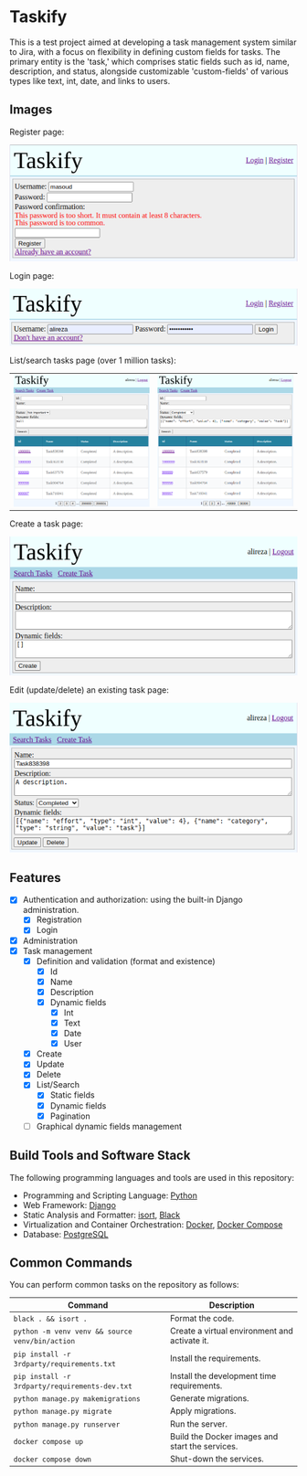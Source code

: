 # Taskify
This is a test project aimed at developing a task management system similar to Jira, with a focus on flexibility in defining custom fields for tasks. The primary entity is the 'task,' which comprises static fields such as id, name, description, and status, alongside customizable 'custom-fields' of various types like text, int, date, and links to users.

## Images
Register page:

![Register page](images/register.png)

Login page:

![Login page](images/login.png)

List/search tasks page (over 1 million tasks):

<table>
    <tr>
        <td><img src="images/list-tasks.png"></td>
        <td><img src="images/search-tasks.png"></td>
    </tr>
</table>

Create a task page:

![Create a task page](images/create-task.png)

Edit (update/delete) an existing task page:

![Edit an existing task page](images/edit-task.png)

## Features
- [x] Authentication and authorization: using the built-in Django administration.
  - [x] Registration
  - [x] Login
- [x] Administration
- [x] Task management
  - [x] Definition and validation (format and existence)
    - [x] Id
    - [x] Name
    - [x] Description
    - [x] Dynamic fields
      - [x] Int
      - [x] Text
      - [x] Date
      - [x] User
  - [x] Create
  - [x] Update
  - [x] Delete
  - [x] List/Search
    - [x] Static fields
    - [x] Dynamic fields
    - [x] Pagination
  - [ ] Graphical dynamic fields management

## Build Tools and Software Stack
The following programming languages and tools are used in this repository:

- Programming and Scripting Language: [Python](https://www.python.org)
- Web Framework: [Django](https://www.djangoproject.com/)
- Static Analysis and Formatter: [isort](https://pycqa.github.io/isort), [Black](https://black.readthedocs.io/)
- Virtualization and Container Orchestration: [Docker](https://www.docker.com), [Docker Compose](https://docs.docker.com/compose)
- Database: [PostgreSQL](https://www.postgresql.org/)

## Common Commands
You can perform common tasks on the repository as follows:

| Command | Description |
| ------- | ----------- |
| `black . && isort .` | Format the code. |
| `python -m venv venv && source venv/bin/action` | Create a virtual environment and activate it. |
| `pip install -r 3rdparty/requirements.txt` | Install the requirements. |
| `pip install -r 3rdparty/requirements-dev.txt` | Install the development time requirements. |
| `python manage.py makemigrations` | Generate migrations. |
| `python manage.py migrate` | Apply migrations. |
| `python manage.py runserver` | Run the server. |
| `docker compose up` | Build the Docker images and start the services. |
| `docker compose down` | Shut-down the services. |
